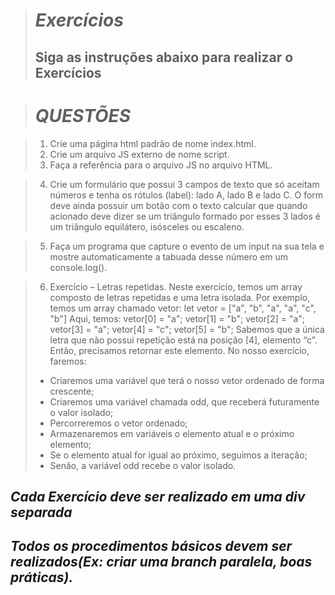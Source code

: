 > # _*Exercícios*_
> ## Siga as instruções abaixo para realizar o Exercícios

># *QUESTÕES*

> 1. Crie uma página html padrão de nome index.html.
> 2. Crie um arquivo JS externo de nome script.
> 3. Faça a referência para o arquivo JS no arquivo HTML.

> 4. Crie um formulário que possui 3 campos de texto que só aceitam números e tenha os rótulos (label): lado A, lado B e lado C. O form deve ainda possuir um botão com o texto calcular que quando acionado deve dizer se um triângulo formado por esses 3 lados é um triângulo equilátero, isósceles ou escaleno.

> 5. Faça um programa que capture o evento de um input na sua tela e mostre automaticamente a tabuada desse número em um console.log().

> 6. Exercício – Letras repetidas.
Neste exercício, temos um array composto de letras repetidas e uma letra isolada.
Por exemplo, temos um array chamado vetor:
let vetor = ["a", "b", "a", "a", "c", "b"]
Aqui, temos:
vetor[0] = "a";
vetor[1] = "b";
vetor[2] = "a";
vetor[3] = "a";
vetor[4] = "c";
vetor[5] = "b";
Sabemos que a única letra que não possui repetição está na posição [4], elemento “c”. Então, precisamos retornar este elemento.
No nosso exercício, faremos:
> - Criaremos uma variável que terá o nosso vetor ordenado de forma crescente;
> - Criaremos uma variável chamada odd, que receberá futuramente o valor isolado;
> - Percorreremos o vetor ordenado;
> - Armazenaremos em variáveis o elemento atual e o próximo elemento;
> - Se o elemento atual for igual ao próximo, seguimos a iteração;
> - Senão, a variável odd recebe o valor isolado.

## *Cada Exercício deve ser realizado em uma div separada*

## *Todos os procedimentos básicos devem ser realizados(Ex: criar uma branch paralela, boas práticas).*
